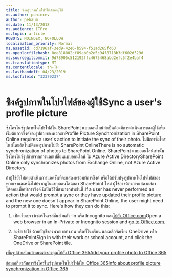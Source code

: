 ```yaml
---
title: ซิงค์รูปภาพในโปรไฟล์ของผู้ใช้
ms.author: ponincev
author: pebaum
ms.date: 11/13/2018
ms.audience: ITPro
ms.topic: article
ROBOTS: NOINDEX, NOFOLLOW
localization_priority: Normal
ms.assetid: cd7196af-3ed9-42e6-b594-f51ad265fd63
ms.openlocfilehash: 0ee818002cf89ab0b2e5c94f8718b3df602d529d
ms.sourcegitcommit: 9d78905c512192ffc4675468abd2efc5f2e4baf4
ms.translationtype: MT
ms.contentlocale: th-TH
ms.lasthandoff: 04/23/2019
ms.locfileid: "32370237"
---
```

# <a name="sync-a-users-profile-picture"></a><span data-ttu-id="91173-102">ซิงค์รูปภาพในโปรไฟล์ของผู้ใช้</span><span class="sxs-lookup"><span data-stu-id="91173-102">Sync a user's profile picture</span></span>

<span data-ttu-id="91173-103">ซิงโครไนซ์รูปภาพในโปรไฟล์ใน SharePoint แบบออนไลน์จำเป็นต้องมีการดำเนินการของผู้ใช้เพื่อเริ่มต้นการซิงค์ของรูปถ่ายของพวกเขา</span><span class="sxs-lookup"><span data-stu-id="91173-103">Profile Picture Synchronization in SharePoint Online requires a user's action to initiate the sync of their photo.</span></span> <span data-ttu-id="91173-104">ไม่มีการซิงโครไนส์โดยอัตโนมัติของรูปภาพไปยัง SharePoint Online</span><span class="sxs-lookup"><span data-stu-id="91173-104">There is no automatic synchronization of photos to SharePoint Online.</span></span> <span data-ttu-id="91173-105">SharePoint แบบออนไลน์เท่านั้นซิงโครไนซ์รูปถ่ายจากการแลกเปลี่ยนแบบออนไลน์ ไม่ Azure Active Directory</span><span class="sxs-lookup"><span data-stu-id="91173-105">SharePoint Online only synchronizes photos from Exchange Online, not Azure Active Directory.</span></span>
  
<span data-ttu-id="91173-106">ถ้าผู้ใช้ยังไม่เคยดำเนินการแอคชันที่จะแสดงพร้อมท์การซิงค์ หรือได้ปรับปรุงรูปภาพในโปรไฟล์ของพวกเขาและหนึ่งไม่ปรากฏในแบบออนไลน์ของ SharePoint ใหม่ ผู้ใช้อาจต้องการแสดงกล่องโต้ตอบเพื่อทำการซิงค์ นี่เป็นวิธีที่สามารถทำเช่นนี้:</span><span class="sxs-lookup"><span data-stu-id="91173-106">If a user has never performed an action that would prompt a sync or they have updated their profile picture and the new one doesn't appear in SharePoint Online, the user might need to prompt it to sync. Here's how they can do this:</span></span>
  
1. <span data-ttu-id="91173-107">เปิดเว็บเบราว์เซอร์ในเซสชันส่วนตัว-In หรือ Incognito และ[ไปยัง Office.com](https://na01.safelinks.protection.outlook.com/?url=https%3A%2F%2Fwww.office.com%2F&amp;data=02%7C01%7C%7Cbad62c504a36446096e108d614dec653%7C72f988bf86f141af91ab2d7cd011db47%7C1%7C0%7C636719344369977864&amp;sdata=Km7ZnN8FHSouZbxOiEpQAGIKsK82SHr25uYCh3Gc%2F3s%3D&amp;reserved=0)</span><span class="sxs-lookup"><span data-stu-id="91173-107">Open a web browser in an In-Private or Incognito session and [go to Office.com](https://na01.safelinks.protection.outlook.com/?url=https%3A%2F%2Fwww.office.com%2F&amp;data=02%7C01%7C%7Cbad62c504a36446096e108d614dec653%7C72f988bf86f141af91ab2d7cd011db47%7C1%7C0%7C636719344369977864&amp;sdata=Km7ZnN8FHSouZbxOiEpQAGIKsK82SHr25uYCh3Gc%2F3s%3D&amp;reserved=0).</span></span>
  
2. <span data-ttu-id="91173-108">ลงชื่อเข้าใช้ ด้วยบัญชีของพวกเขาทำงาน หรือที่โรงเรียน และคลิกจัดเรียง OneDrive หรือ SharePoint</span><span class="sxs-lookup"><span data-stu-id="91173-108">Sign in with their work or school account, and click the OneDrive or SharePoint tile.</span></span>
  
[<span data-ttu-id="91173-109">เพิ่มรูปถ่ายส่วนกำหนดค่าของคุณไปยัง Office 365</span><span class="sxs-lookup"><span data-stu-id="91173-109">Add your profile photo to Office 365</span></span>](https://go.microsoft.com/fwlink/?linkid=875585)
  
[<span data-ttu-id="91173-110">ข้อมูลเกี่ยวกับการซิงโครไนซ์รูปภาพในโปรไฟล์ใน Office 365</span><span class="sxs-lookup"><span data-stu-id="91173-110">Info about profile picture synchronization in Office 365</span></span>](https://go.microsoft.com/fwlink/?linkid=875586)
  

